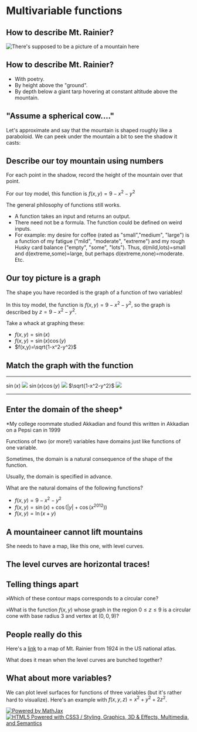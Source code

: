 Multivariable functions
=======================

How to describe Mt. Rainier?
----------------------------

![There's supposed to be a picture of a mountain here](14/Rainier.jpg)

How to describe Mt. Rainier?
----------------------------

-   With poetry.
-   By height above the "ground".
-   By depth below a giant tarp hovering at constant altitude above the
    mountain.

"Assume a spherical cow...."
----------------------------

Let's approximate and say that the mountain is shaped roughly like a
paraboloid. We can peek under the mountain a bit to see the shadow it
casts:

Describe our toy mountain using numbers
---------------------------------------

For each point in the shadow, record the height of the mountain over
that point.

For our toy model, this function is $f(x,y)=9-x^2-y^2$

The general philosophy of functions still works.

-   A function takes an input and returns an output.
-   There need not be a formula. The function could be defined on weird
    inputs.
-   For example: my desire for coffee (rated as "small","medium",
    "large") is a function of my fatigue ("mild", "moderate", "extreme")
    and my rough Husky card balance ("empty", "some", "lots"). Thus,
    d(mild,lots)=small and d(extreme,some)=large, but perhaps
    d(extreme,none)=moderate. Etc.

Our toy picture is a graph
--------------------------

The shape you have recorded is the graph of a function of two variables!

In this toy model, the function is $f(x,y)=9-x^2-y^2$, so the graph
is described by $z=9-x^2-y^2$.

Take a whack at graphing these:

-   $f(x,y)=\sin(x)$
-   $f(x,y)=\sin(x)\cos(y)$
-   $f(x,y)=\sqrt{1-x^2-y^2}$

Match the graph with the function
---------------------------------

  ------------------------ ------------------------ ------------------------
  $\sin(x)$             ![](14/jiggly.jpg)
  $\sin(x)\cos(y)$     ![](14/siny.jpg)
  $\sqrt{1-x^2-y^2}$  ![](14/sphery.jpg)
  ------------------------ ------------------------ ------------------------

Enter the domain of the sheep\*
-------------------------------

\*My college roommate studied Akkadian and found this written in
Akkadian on a Pepsi can in 1999

Functions of two (or more!) variables have domains just like functions
of one variable.

Sometimes, the domain is a natural consequence of the shape of the
function.

Usually, the domain is specified in advance.

What are the natural domains of the following functions?

-   $f(x,y)=9-x^2-y^2$
-   $f(x,y)=\sin(x)+\cos(|y|+\cos(x^{2012}))$
-   $f(x,y)=\ln(x+y)$

A mountaineer cannot lift mountains
-----------------------------------

She needs to have a map, like this one, with level curves.

The level curves are horizontal traces!
---------------------------------------

Telling things apart
--------------------

»Which of these contour maps corresponds to a circular cone?

»What is the function $f(x,y)$ whose graph in the region $0\leq
z\leq 9$ is a circular cone with base radius $3$ and vertex at
$(0,0,9)$?

People really do this
---------------------

Here's a [link](http://www.nationalatlas.gov/100topos/Mt_Rainier.html)
to a map of Mt. Rainier from 1924 in the US national atlas.

What does it mean when the level curves are bunched together?

What about more variables?
--------------------------

We can plot level surfaces for functions of three variables (but it's
rather hard to visualize). Here's an example with
$f(x,y,z)=x^2+y^2+2z^2$.

[![Powered by
MathJax](http://www.mathjax.org/badge.gif "Powered by MathJax")](http://www.mathjax.org/)
[![HTML5 Powered with CSS3 / Styling, Graphics, 3D & Effects,
Multimedia, and
Semantics](http://www.w3.org/html/logo/badge/html5-badge-h-css3-graphics-multimedia-semantics.png "HTML5 Powered with CSS3 / Styling, Graphics, 3D & Effects, Multimedia, and Semantics")](http://www.w3.org/html/logo/)

